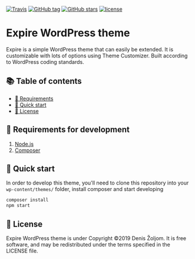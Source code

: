 
[![Travis](https://img.shields.io/travis/dingo-d/expire.svg?style=for-the-badge)](https://github.com/dingo-d/expire)
[![GitHub tag](https://img.shields.io/github/tag/dingo-d/expire.svg?style=for-the-badge)](https://github.com/dingo-d/expire)
[![GitHub stars](https://img.shields.io/github/stars/dingo-d/expire.svg?style=for-the-badge&label=Stars)](https://github.com/dingo-d/expire/)
[![license](https://img.shields.io/github/license/dingo-d/expire.svg?style=for-the-badge)](https://github.com/dingo-d/expire)

# Expire WordPress theme

Expire is a simple WordPress theme that can easily be extended. It is customizable with lots of options using Theme Customizer. Built according to WordPress coding standards.

## :books: Table of contents
- [:school_satchel: Requirements](#school_satchel-requirements)
- [:rocket: Quick start](#rocket-quick-start)
- [:scroll: License](#scroll-license)

## :school_satchel: Requirements for development

1. [Node.js](https://nodejs.org/en/)
2. [Composer](https://getcomposer.org/)

## :rocket: Quick start

In order to develop this theme, you'll need to clone this repository into your `wp-content/themes/` folder, install composer and start developing

``` bash
composer install
npm start
```

## :scroll: License

Expire WordPress theme is under Copyright ©2019 Denis Žoljom. It is free software, and may be redistributed under the terms specified in the LICENSE file.
